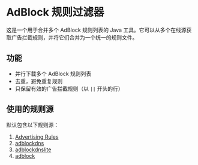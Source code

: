 # AdBlock 规则过滤器

这是一个用于合并多个 AdBlock 规则列表的 Java 工具。它可以从多个在线源获取广告拦截规则，并将它们合并为一个统一的规则文件。

## 功能

- 并行下载多个 AdBlock 规则列表
- 去重，避免重复规则
- 只保留有效的广告拦截规则（以 `||` 开头的行）

## 使用的规则源

默认包含以下规则源：

1. [Advertising Rules](https://raw.githubusercontent.com/blackmatrix7/ios_rule_script/master/rule/AdGuard/Advertising/Advertising.txt)
2. [adblockdns](https://raw.githubusercontent.com/217heidai/adblockfilters/main/rules/adblockdns.txt)
3. [adblockdnslite](https://raw.githubusercontent.com/217heidai/adblockfilters/main/rules/adblockdnslite.txt)
4. [adblock](https://raw.githubusercontent.com/Cats-Team/AdRules/main/adblock.txt)

